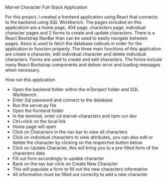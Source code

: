 Marvel Character Full-Stack Application

For this project, I created a frontend application using React that connects to the backend using SQL Workbench. The pages included on this applicatiom are a home page, 404 page, characters page, individual character pages and 2 forms to create and update characters. There is a React Bootstrap NavBar than can be used to easily navigate between pages. Axios is used to fetch the database callouts in order for the application to function properly. The three main functions of this application are create a character, edit individual character and delete individual characters. Forms are used to create and edit characters. The forms include many React Bootstrap components and deliver error and loading messages when necessary. 

How run this application
- Open the backend folder within the m7project folder and SQL Workbench.
- Enter Sql password and connect to the database
- Run the server.py file
- Open the frontend folder
- In the terminal, enter cd marvel-characters and npm run dev
- Ctrl+click on the local link
- Home page will open
- Click on Characters in the nav bar to view all characters
- Click on individual characters to view attributes, you can also edit or delete the character by clicking on the respective button below
- Click on Update Character, this will bring you to a pre-filled form of the characters data
- Fill out form accordingly to update character
- Back on the nav bar click on Create New Character
- This will populate a form to fill out the new characters information
- All information must be filled out correctly to add a new character

